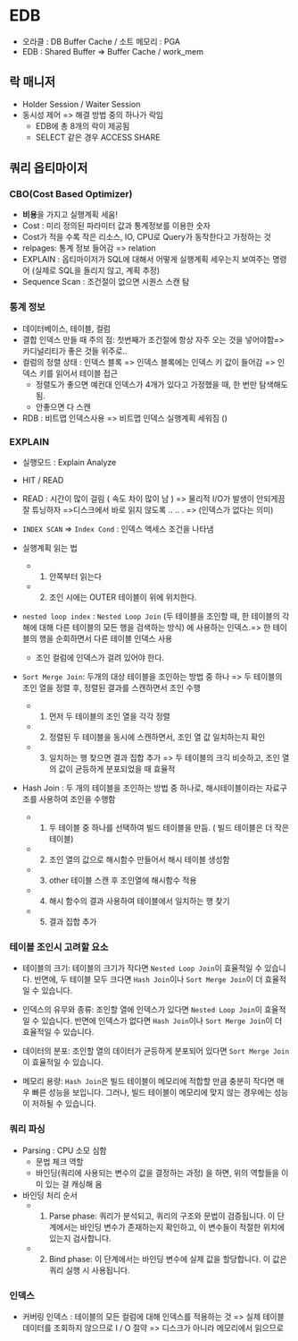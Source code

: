 # EDB

- 오라클 : DB Buffer Cache / 소트 메모리 : PGA
- EDB : Shared Buffer => Buffer Cache / work_mem

## 락 매니저 

- Holder Session / Waiter Session
- 동시성 제어 => 해결 방법 중의 하나가 락임 
    - EDB에 총 8개의 락이 제공됨
    - SELECT 같은 경우 ACCESS SHARE

## 쿼리 옵티마이저

### CBO(Cost Based Optimizer)
- **비용**을 가지고 실행계획 세움!
- Cost : 미리 정의된 파라미터 값과 통계정보를 이용한 숫자
- Cost가 적을 수록 작은 리소스, IO, CPU로 Query가 동작한다고 가정하는 것 
- relpages: 통계 정보 들어감  => relation 
- EXPLAIN : 옵티마이저가 SQL에 대해서 어떻게 실행계획 세우는지 보여주는 명령어 (실제로 SQL을 돌리지 않고, 계획 추정)
- Sequence Scan : 조건절이 없으면 시퀀스 스캔 탐

### 통계 정보 

- 데이터베이스, 테이블, 컬럼
- 결합 인덱스 만들 때 주의 점: 첫번째가 조건절에 항상 자주 오는 것을 넣어야함=> 카디널리티가 좋은 것들 위주로..
- 컬럼의 정렬 상태 : 인덱스 블록 => 인덱스 블록에는 인덱스 키 값이 들어감 => 인덱스 키를 읽어서 테이블 접근 
    - 정렬도가 좋으면 예컨대 인덱스가 4개가 있다고 가정했을 때, 한 번만 탐색해도 됨. 
    - 안좋으면 다 스캔
- RDB : 비트맵 인덱스사용 => 비트맵 인덱스 실행계획 세워짐 ()

### EXPLAIN 

- 실행모드 : Explain Analyze 
- HIT / READ 
- READ : 시간이 많이 걸림 ( 속도 차이 많이 남 ) => 물리적 I/O가 발생이 안되게끔 잘 튜닝하자 =>디스크에서 바로 읽지 않도록 .. .. . => (인덱스가 없다는 의미)
- `INDEX SCAN` =>  `Index Cond` : 인덱스 액세스 조건을 나타냄
- 실행계획 읽는 법 
    - 1. 안쪽부터 읽는다
    - 2. 조인 시에는 OUTER 테이블이 위에 위치한다. 
- `nested loop index` : `Nested Loop Join` (두 테이블을 조인할 때, 한 테이블의 각 해에 대해 다른 테이블의 모든 행을 검색하는 방식) 에 사용하는 인덱스.=> 한 테이블의 행을 순회하면서 다른 테이블 인덱스 사용
    - 조인 컬럼에 인덱스가 걸려 있어야 한다. 
- `Sort Merge Join`: 두개의 대상 테이블을 조인하는 방법 중 하나 
=> 두 테이블의 조인 열을 정렬 후, 정렬된 결과를 스캔하면서 조인 수행
    - 1. 먼저 두 테이블의 조인 열을 각각 정렬
    - 2. 정렬된 두 테이블을 동시에 스캔하면서, 조인 열 값 일치하는지 확인
    - 3. 일치하는 행 찾으면 결과 집합 추가
=> 두 테이블의 크긱 비슷하고, 조인 열의 값이 균등하게 분포되었을 때 효율적
- Hash Join : 두 개의 테이블을 조인하는 방법 중 하나로, 해시테이블이라는 자료구조를 사용하여 조인을 수행함

    - 1. 두 테이블 중 하나를 선택하여 빌드 테이블을 만듬. ( 빌드 테이블은 더 작은 테이블)
    - 2. 조인 열의 값으로 해시함수 만들어서 해시 테이블 생성함
    - 3. other 테이블 스캔 후 조인열에 해시함수 적용
    - 4. 해시 함수의 결과 사용하여 테이블에서 일치하는 행 찾기
    - 5. 결과 집합 추가 

### 테이블 조인시 고려할 요소

- 테이블의 크기: 테이블의 크기가 작다면 `Nested Loop Join`이 효율적일 수 있습니다. 반면에, 두 테이블 모두 크다면 `Hash Join`이나 `Sort Merge Join`이 더 효율적일 수 있습니다.

- 인덱스의 유무와 종류: 조인할 열에 인덱스가 있다면 `Nested Loop Join`이 효율적일 수 있습니다. 반면에 인덱스가 없다면 `Hash Join`이나 `Sort Merge Join`이 더 효율적일 수 있습니다.

- 데이터의 분포: 조인할 열의 데이터가 균등하게 분포되어 있다면 `Sort Merge Join`이 효율적일 수 있습니다.

- 메모리 용량: `Hash Join`은 빌드 테이블이 메모리에 적합할 만큼 충분히 작다면 매우 빠른 성능을 보입니다. 그러나, 빌드 테이블이 메모리에 맞지 않는 경우에는 성능이 저하될 수 있습니다.

### 쿼리 파싱

- Parsing : CPU 소모 심함 
    - 문법 체크 역할 
    - 바인딩(쿼리에 사용되는 변수의 값을 결정하는 과정) 을 하면, 위의 역할들을 이미 있는 걸 캐싱해 옴
- 바인딩 처리 순서 
    - 1. Parse phase: 쿼리가 분석되고, 쿼리의 구조와 문법이 검증됩니다. 이 단계에서는 바인딩 변수가 존재하는지 확인하고, 이 변수들이 적절한 위치에 있는지 검사합니다.

    - 2. Bind phase: 이 단계에서는 바인딩 변수에 실제 값을 할당합니다. 이 값은 쿼리 실행 시 사용됩니다.

### 인덱스

- 커버링 인덱스 : 테이블의 모든 컬럼에 대해 인덱스를 적용하는 것
=> 실제 테이블 데이터를 조회하지 않으므로 I / O 절약 
=> 디스크가 아니라 메모리에서 읽으므로 
